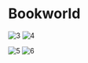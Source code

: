 # Bookworld



![3](https://user-images.githubusercontent.com/131825152/234464148-cbaa14a9-da8e-47d8-860e-c2cb30e4b0b7.jpg)
![4](https://user-images.githubusercontent.com/131825152/234465178-a98a6630-f4ca-4fe2-aa6d-8a31f2379557.jpg)

![5](https://user-images.githubusercontent.com/131825152/234465029-dbb19265-620f-4239-9710-50ad6a0252ff.jpg)
![6](https://user-images.githubusercontent.com/131825152/234465855-768df158-603b-4ac8-b177-013ea82adca3.jpg)
